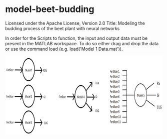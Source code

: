 # model-beet-budding
Licensed under the Apache License, Version 2.0
Title: Modeling the budding process of the beet plant with neural networks

In order for the Scripts to function, the input and output data must be present in the MATLAB workspace.
To do so either drag and drop the data or use the command load (e.g. load('Model 1 Data.mat')).

<img src="models-schemas.png" alt="Models Schemas" height="250" >
